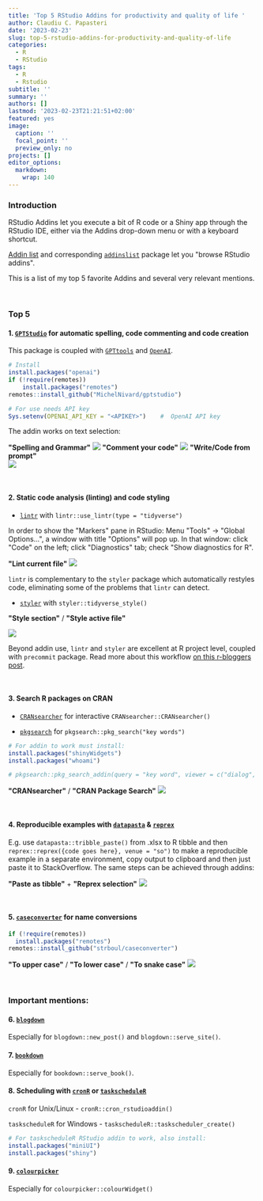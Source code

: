 ```yaml
---
title: 'Top 5 RStudio Addins for productivity and quality of life '
author: Claudiu C. Papasteri
date: '2023-02-23'
slug: top-5-rstudio-addins-for-productivity-and-quality-of-life
categories:
  - R
  - RStudio
tags:
  - R
  - Rstudio
subtitle: ''
summary: ''
authors: []
lastmod: '2023-02-23T21:21:51+02:00'
featured: yes
image:
  caption: ''
  focal_point: ''
  preview_only: no
projects: []
editor_options: 
  markdown: 
    wrap: 140
---
```


<!--
blogdown::build_site(build_rmd = "E:/Github/cpapasteri.github.io/content/post/2023-02-23-top-5-rstudio-addins-for-productivity-and-quality-of-life/index.en.Rmarkdown")
-->

### Introduction

RStudio Addins let you execute a bit of R code or a Shiny app through the RStudio IDE, either via the Addins drop-down menu or with a
keyboard shortcut.

[Addin list](https://github.com/daattali/addinslist) and corresponding [`addinslist`](https://github.com/daattali/addinslist) package let
you "browse RStudio addins".

This is a list of my top 5 favorite Addins and several very relevant mentions.

 

### Top 5

#### 1. [`GPTStudio`](https://github.com/MichelNivard/gptstudio) for automatic spelling, code commenting and code creation

This package is coupled with [`GPTtools`](https://jameshwade.github.io/gpttools/) and [`OpenAI`](https://irudnyts.github.io/openai/).


```r
# Install
install.packages("openai")
if (!require(remotes))
    install.packages("remotes")
remotes::install_github("MichelNivard/gptstudio")

# For use needs API key
Sys.setenv(OPENAI_API_KEY = "<APIKEY>")    #  OpenAI API key
```

The addin works on text selection:

**"Spelling and Grammar"** 
![](gptstudio_spelling.gif) 
**"Comment your code"** 
![](gptstudio_commentcode.gif) 
**"Write/Code from prompt"**  
![](gptstudio_promptcode.gif)

 

#### 2. Static code analysis (linting) and code styling

-   [`lintr`](https://lintr.r-lib.org/) with `lintr::use_lintr(type = "tidyverse")`

In order to show the "Markers" pane in RStudio: Menu "Tools" -\> "Global Options...", a window with title "Options" will pop up. In that
window: click "Code" on the left; click "Diagnostics" tab; check "Show diagnostics for R".

**"Lint current file"**
![](lintr.gif)

`lintr` is complementary to the `styler` package which automatically restyles code, eliminating some of the problems that `lintr` can
detect.

-   [`styler`](https://styler.r-lib.org/) with `styler::tidyverse_style()`

**"Style section"** / **"Style active file"**

![](styler.gif)

Beyond addin use, `lintr` and `styler` are excellent at R project level, coupled with `precommit` package. Read more about this workflow [on
this r-bloggers post](https://www.r-bloggers.com/2022/09/enforcing-style-in-an-r-project/).

 

#### 3. Search R packages on CRAN

-   [`CRANsearcher`](https://github.com/RhoInc/CRANsearcher) for interactive `CRANsearcher::CRANsearcher()`

-   [`pkgsearch`](https://r-hub.github.io/pkgsearch/reference/pkg_search_addin.html) for `pkgsearch::pkg_search("key words")`


```r
# For addin to work must install:
install.packages("shinyWidgets")
install.packages("whoami")

# pkgsearch::pkg_search_addin(query = "key word", viewer = c("dialog", "browser"))
```

**"CRANsearcher"** / **"CRAN Package Search"**
![](CRANsearcher_pkgsearch.gif)

 

#### 4. Reproducible examples with [`datapasta`](https://milesmcbain.github.io/datapasta/) & [`reprex`](https://reprex.tidyverse.org/)

E.g. use `datapasta::tribble_paste()` from .xlsx to R tibble and then `reprex::reprex({code goes here}, venue = "so")` to make a reproducible
example in a separate environment, copy output to clipboard and then just paste it to StackOverflow. The same steps can be achieved through
addins:

**"Paste as tibble"** + **"Reprex selection"**
![](datapasta_w_reprex_sheet_to_tribble.gif)

 

#### 5. [`caseconverter`](https://github.com/strboul/caseconverter) for name conversions


```r
if (!require(remotes))
  install.packages("remotes")
remotes::install_github("strboul/caseconverter")
```

**"To upper case"** / **"To lower case"** / **"To snake case"**
![](caseconverter.gif)

 

### Important mentions:

#### 6. [`blogdown`](https://pkgs.rstudio.com/blogdown/reference/blogdown.html)

Especially for `blogdown::new_post()` and `blogdown::serve_site()`.

#### 7. [`bookdown`](https://bookdown.org/)

Especially for `bookdown::serve_book()`.

#### 8. Scheduling with [`cronR`](https://github.com/bnosac/cronR) or [`taskscheduleR`](https://github.com/bnosac/taskscheduleR)

`cronR` for Unix/Linux - `cronR::cron_rstudioaddin()` 

`taskscheduleR` for Windows - `taskscheduleR::taskscheduler_create()`


```r
# For taskscheduleR RStudio addin to work, also install:
install.packages("miniUI")
install.packages("shiny")
```

#### 9. [`colourpicker`](https://github.com/daattali/colourpicker)

Especially for `colourpicker::colourWidget()`
